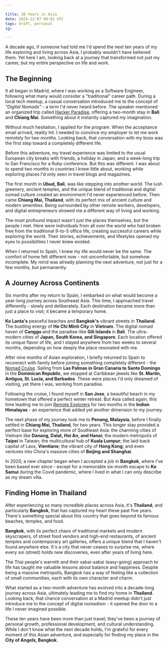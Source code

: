 ```yaml
---

title: 10 Years in Asia
date: 2024-12-07 00:01 UTC
tags: draft, personal
ig: 

---
```


A decade ago, if someone had told me I'd spend the next ten years of my life exploring and living across Asia, I probably wouldn't have believed them. Yet here I am, looking back at a journey that transformed not just my career, but my entire perspective on life and work.

## The Beginning

It all began in Madrid, where I was working as a Software Engineer, following what many would consider a "traditional" career path. During a local tech meetup, a casual conversation introduced me to the concept of *"Digital Nomads"* - a term I'd never heard before. The speaker mentioned an organized trip called [Hacker Paradise](https://www.hackerparadise.org/), offering a two-month stay in **Bali** and **Chiang Mai**. Something about it instantly captured my imagination.

Without much hesitation, I applied for the program. When the acceptance email arrived, reality hit: I needed to convince my employer to let me work remotely for two months. Looking back, that conversation with my boss was the first step toward a completely different life.

Before this adventure, my travel experience was limited to the usual European city breaks with friends, a holiday in Japan, and a week-long trip to San Francisco for a Ruby conference. But this was different. I was about to spend two months in countries I knew little about, working while exploring places I'd only seen in travel blogs and magazines.

The first month in **Ubud, Bali**, was like stepping into another world. The lush greenery, ancient temples, and the unique blend of traditional and digital nomad culture created an environment I'd never experienced before. Then came **Chiang Mai, Thailand**, with its perfect mix of ancient culture and modern amenities. Being surrounded by other remote workers, developers, and digital entrepreneurs showed me a different way of living and working.

The most profound impact wasn't just the places themselves, but the people I met. Here were individuals from all over the world who had broken free from the traditional 9-to-5 office life, creating successful careers while exploring the world. Their stories, achievements, and lifestyles opened my eyes to possibilities I never knew existed.

When I returned to Spain, I knew my life would never be the same. The comfort of home felt different now - not uncomfortable, but somehow incomplete. My mind was already planning the next adventure, not just for a few months, but permanently.

## A Journey Across Continents

Six months after my return to Spain, I embarked on what would become a year-long journey across Southeast Asia. This time, I approached travel differently - slowly and deliberately. Each destination became more than just a place to visit; it became a temporary home.

**Ko Lanta's** peaceful beaches and **Bangkok's** vibrant streets in **Thailand**. The bustling energy of **Ho Chi Minh City** in **Vietnam**. The digital nomad haven of **Canggu** and the paradise-like **Gili Islands** in **Bali**. The ultra-modern cities of **Japan, South Korea, and Singapore**. Each location offered its unique flavor of life, and I stayed anywhere from two weeks to several months, depending on how deeply the place resonated with me.

After nine months of Asian exploration, I briefly returned to Spain to reconnect with family before joining something completely different - the [Nomad Cruise](https://www.nomadcruise.com/). Sailing from **Las Palmas in Gran Canaria to Santo Domingo** in the **Dominican Republic**, we stopped at Caribbean jewels like **St. Martin, Antigua, St. Lucia, and Barbados**. These were places I'd only dreamed of visiting, yet there I was, working from paradise.

Following the cruise, I found myself in **San Jose**, a beautiful beach in my hometown that offered a perfect winter retreat. But Asia called again, this time leading me to join [Remote Explorers](https://remoteexplorers.com/) for two months in the **Indian Himalayas** - an experience that added yet another dimension to my journey.

The next phase of my journey took me to **Penang, Malaysia**, before I finally settled in **Chiang Mai, Thailand**, for two years. This longer stay provided a perfect base for exploring more of Southeast Asia: the charming cities of Vietnam like **Danang, Dalat, Hoi An, and Hanoi**; the modern metropolis of **Taipei** in Taiwan; the multicultural hub of **Kuala Lumpur**; the laid-back capital of Laos, **Vientiane**; the vibrant city of **Hong Kong**; and even ventures into China's massive cities of **Beijing and Shanghai**.

In 2020, a new chapter began when I accepted a job in **Bangkok**, where I've been based ever since - except for a memorable six-month escape to **Ko Samui** during the Covid pandemic, where I lived in what I can only describe as my dream villa.

## Finding Home in Thailand

After experiencing so many incredible places across Asia, it's **Thailand**, and particularly **Bangkok**, that has captured my heart these past five years. There's something special about this country that goes beyond its famous beaches, temples, and food.

**Bangkok**, with its perfect chaos of traditional markets and modern skyscrapers, of street food vendors and high-end restaurants, of ancient temples and contemporary art galleries, offers a unique blend that I haven't found anywhere else. It's a city that never ceases to surprise me, where every soi (street) holds new discoveries, even after years of living here.

The Thai people's warmth and their sabai-sabai (easy-going) approach to life has taught me valuable lessons about balance and happiness. Despite being a massive metropolis, Bangkok has a way of feeling like a collection of small communities, each with its own character and charm.

What started as a two-month adventure has evolved into a decade-long journey across Asia, ultimately leading me to find my home in **Thailand**. Looking back, that chance conversation at a Madrid meetup didn't just introduce me to the concept of digital nomadism - it opened the door to a life I never imagined possible.

These ten years have been more than just travel; they've been a journey of personal growth, professional development, and cultural understanding. While I don't know what the next decade holds, I'm grateful for every moment of this Asian adventure, and especially for finding my place in the **City of Angels, Bangkok**.
